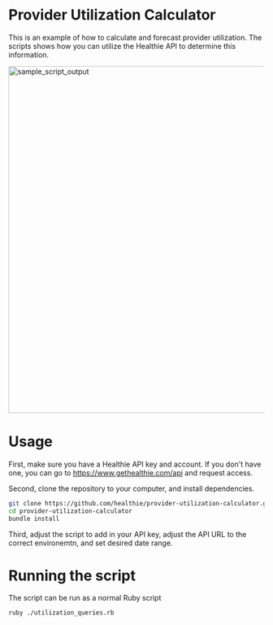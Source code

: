 # Provider Utilization Calculator 
This is an example of how to calculate and forecast provider utilization. The scripts shows how you can utilize the Healthie API to determine this information.

<img width="683" alt="sample_script_output" src="https://user-images.githubusercontent.com/1649883/163689145-382031ae-9d41-4720-a1a7-21d0c6d711be.png">

# Usage

First, make sure you have a Healthie API key and account. If you don't have one, you can go to https://www.gethealthie.com/api and request access.

Second, clone the repository to your computer, and install dependencies.

```bash
git clone https://github.com/healthie/provider-utilization-calculator.git
cd provider-utilization-calculator
bundle install
```

Third, adjust the script to add in your API key, adjust the API URL to the correct environemtn,  and set desired date range.


# Running the script

The script can be run as a normal Ruby script
```bash
ruby ./utilization_queries.rb
```
